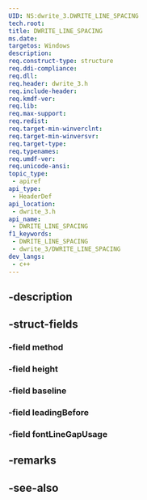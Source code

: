 ```yaml
---
UID: NS:dwrite_3.DWRITE_LINE_SPACING
tech.root: 
title: DWRITE_LINE_SPACING
ms.date: 
targetos: Windows
description: 
req.construct-type: structure
req.ddi-compliance: 
req.dll: 
req.header: dwrite_3.h
req.include-header: 
req.kmdf-ver: 
req.lib: 
req.max-support: 
req.redist: 
req.target-min-winverclnt: 
req.target-min-winversvr: 
req.target-type: 
req.typenames: 
req.umdf-ver: 
req.unicode-ansi: 
topic_type:
 - apiref
api_type:
 - HeaderDef
api_location:
 - dwrite_3.h
api_name:
 - DWRITE_LINE_SPACING
f1_keywords:
 - DWRITE_LINE_SPACING
 - dwrite_3/DWRITE_LINE_SPACING
dev_langs:
 - c++
---
```


## -description

## -struct-fields

### -field method

### -field height

### -field baseline

### -field leadingBefore

### -field fontLineGapUsage

## -remarks

## -see-also

